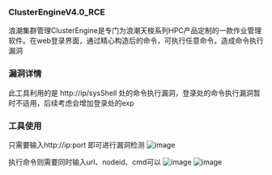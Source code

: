 ### ClusterEngineV4.0_RCE
浪潮集群管理ClusterEngine是专门为浪潮天梭系列HPC产品定制的一款作业管理软件。在web登录界面，通过精心构造后的命令，可执行任意命令。造成命令执行漏洞

### 漏洞详情

此工具利用的是 http://ip/sysShell 处的命令执行漏洞，登录处的命令执行漏洞暂时不适用，后续考虑会增加登录处的exp

### 工具使用

只需要输入http://ip:port 即可进行漏洞检测
![image](https://user-images.githubusercontent.com/46400438/114844618-8d75c080-9e0d-11eb-9b9c-443789279c23.png)

执行命令则需要同时输入url、nodeid、cmd可以
![image](https://user-images.githubusercontent.com/46400438/114844841-c3b34000-9e0d-11eb-910f-fd38e5f1077b.png)
![image](https://user-images.githubusercontent.com/46400438/114844905-d594e300-9e0d-11eb-9856-69794d18822c.png)
